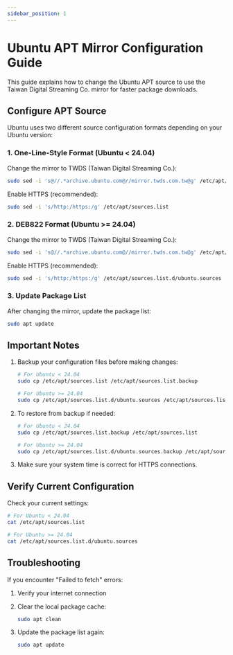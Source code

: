 ```yaml
---
sidebar_position: 1
---
```


# Ubuntu APT Mirror Configuration Guide

This guide explains how to change the Ubuntu APT source to use the Taiwan Digital Streaming Co. mirror for faster package downloads.

## Configure APT Source

Ubuntu uses two different source configuration formats depending on your Ubuntu version:

### 1. One-Line-Style Format (Ubuntu < 24.04)

Change the mirror to TWDS (Taiwan Digital Streaming Co.):

```bash
sudo sed -i 's@//.*archive.ubuntu.com@//mirror.twds.com.tw@g' /etc/apt/sources.list
```

Enable HTTPS (recommended):

```bash
sudo sed -i 's/http:/https:/g' /etc/apt/sources.list
```

### 2. DEB822 Format (Ubuntu >= 24.04)

Change the mirror to TWDS (Taiwan Digital Streaming Co.):

```bash
sudo sed -i 's@//.*archive.ubuntu.com@//mirror.twds.com.tw@g' /etc/apt/sources.list.d/ubuntu.sources
```

Enable HTTPS (recommended):

```bash
sudo sed -i 's/http:/https:/g' /etc/apt/sources.list.d/ubuntu.sources
```

### 3. Update Package List

After changing the mirror, update the package list:

```bash
sudo apt update
```

## Important Notes

1. Backup your configuration files before making changes:

   ```bash
   # For Ubuntu < 24.04
   sudo cp /etc/apt/sources.list /etc/apt/sources.list.backup
   
   # For Ubuntu >= 24.04
   sudo cp /etc/apt/sources.list.d/ubuntu.sources /etc/apt/sources.list.d/ubuntu.sources.backup
   ```

2. To restore from backup if needed:

   ```bash
   # For Ubuntu < 24.04
   sudo cp /etc/apt/sources.list.backup /etc/apt/sources.list
   
   # For Ubuntu >= 24.04
   sudo cp /etc/apt/sources.list.d/ubuntu.sources.backup /etc/apt/sources.list.d/ubuntu.sources
   ```

3. Make sure your system time is correct for HTTPS connections.

## Verify Current Configuration

Check your current settings:

```bash
# For Ubuntu < 24.04
cat /etc/apt/sources.list

# For Ubuntu >= 24.04
cat /etc/apt/sources.list.d/ubuntu.sources
```

## Troubleshooting

If you encounter "Failed to fetch" errors:

1. Verify your internet connection
2. Clear the local package cache:

   ```bash
   sudo apt clean
   ```

3. Update the package list again:

   ```bash
   sudo apt update
   ```
